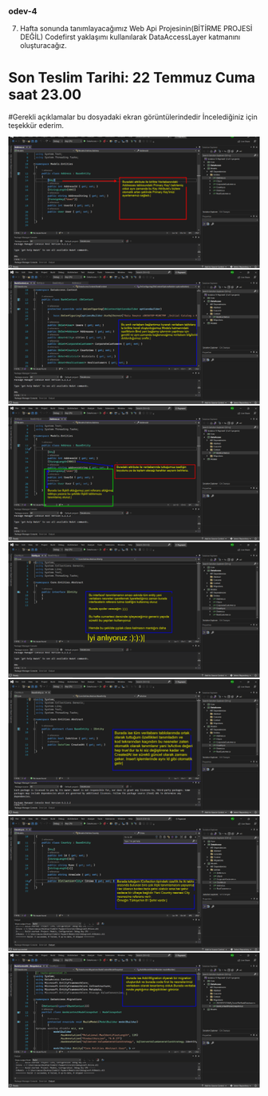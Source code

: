 ### odev-4
7. Hafta sonunda tanımlayacağımız Web Api Projesinin(BİTİRME PROJESİ DEĞİL) Codefirst yaklaşımı kullanılarak DataAccessLayer katmanını oluşturacağız. 
# Son Teslim Tarihi: 22 Temmuz Cuma saat 23.00
#Gerekli açıklamalar bu dosyadaki ekran görüntülerindedir İncelediğiniz için teşekkür ederim.

<img src="https://github.com/Todeb-Net-Bootcamp/odev-4-musauyumaz/blob/main/E-Payment/ScreenShots/Ekran%20g%C3%B6r%C3%BCnt%C3%BCs%C3%BC%202022-07-22%20205519.png" width="auto">
<img src="https://github.com/Todeb-Net-Bootcamp/odev-4-musauyumaz/blob/main/E-Payment/ScreenShots/Ekran%20g%C3%B6r%C3%BCnt%C3%BCs%C3%BC%202022-07-22%20211103.png" width="auto">
<img src="https://github.com/Todeb-Net-Bootcamp/odev-4-musauyumaz/blob/main/E-Payment/ScreenShots/Ekran%20g%C3%B6r%C3%BCnt%C3%BCs%C3%BC%202022-07-22%20211433.png" width="auto">
<img src="https://github.com/Todeb-Net-Bootcamp/odev-4-musauyumaz/blob/main/E-Payment/ScreenShots/Ekran%20g%C3%B6r%C3%BCnt%C3%BCs%C3%BC%202022-07-22%20212251.png" width="auto">
<img src="https://github.com/Todeb-Net-Bootcamp/odev-4-musauyumaz/blob/main/E-Payment/ScreenShots/Ekran%20g%C3%B6r%C3%BCnt%C3%BCs%C3%BC%202022-07-22%20212609.png" width="auto">
<img src="https://github.com/Todeb-Net-Bootcamp/odev-4-musauyumaz/blob/main/E-Payment/ScreenShots/Ekran%20g%C3%B6r%C3%BCnt%C3%BCs%C3%BC%202022-07-22%20213314.png" width="auto">
<img src="https://github.com/Todeb-Net-Bootcamp/odev-4-musauyumaz/blob/main/E-Payment/ScreenShots/Ekran%20g%C3%B6r%C3%BCnt%C3%BCs%C3%BC%202022-07-22%20213527.png" width="auto">

